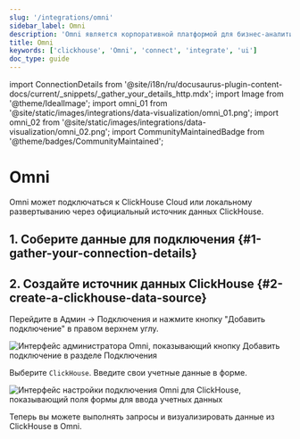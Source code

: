 ```yaml
---
slug: '/integrations/omni'
sidebar_label: Omni
description: 'Omni является корпоративной платформой для бизнес-аналитики, data'
title: Omni
keywords: ['clickhouse', 'Omni', 'connect', 'integrate', 'ui']
doc_type: guide
---
```

import ConnectionDetails from '@site/i18n/ru/docusaurus-plugin-content-docs/current/_snippets/_gather_your_details_http.mdx';
import Image from '@theme/IdealImage';
import omni_01 from '@site/static/images/integrations/data-visualization/omni_01.png';
import omni_02 from '@site/static/images/integrations/data-visualization/omni_02.png';
import CommunityMaintainedBadge from '@theme/badges/CommunityMaintained';


# Omni

<CommunityMaintainedBadge/>

Omni может подключаться к ClickHouse Cloud или локальному развертыванию через официальный источник данных ClickHouse.

## 1. Соберите данные для подключения {#1-gather-your-connection-details}

<ConnectionDetails />

## 2. Создайте источник данных ClickHouse {#2-create-a-clickhouse-data-source}

Перейдите в Админ -> Подключения и нажмите кнопку "Добавить подключение" в правом верхнем углу.

<Image size="lg" img={omni_01} alt="Интерфейс администратора Omni, показывающий кнопку Добавить подключение в разделе Подключения" border />
<br/>

Выберите `ClickHouse`. Введите свои учетные данные в форме.

<Image size="lg" img={omni_02} alt="Интерфейс настройки подключения Omni для ClickHouse, показывающий поля формы для ввода учетных данных" border />
<br/>

Теперь вы можете выполнять запросы и визуализировать данные из ClickHouse в Omni.